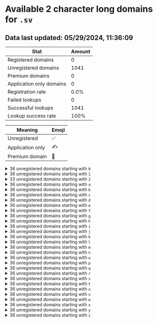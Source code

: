 # Available 2 character long domains for `.sv`

## Data last updated: 05/29/2024, 11:36:09

|Stat|Amount|
|--|--|
|Registered domains|0|
|Unregistered domains|1041|
|Premium domains|0|
|Application only domains|0|
|Registration rate|0.0%|
|Failed lookups|0|
|Successful lookups|1041|
|Lookup success rate|100%|


|Meaning|Emoji|
|--|--|
|Unregistered|:white_check_mark:|
|Application only|:writing_hand:|
|Premium domain|:gem:|

<details>
<summary>36 unregistered domains starting with <bold><code>0</code></bold></summary>

|Type|Domain|
|--|--|
|:white_check_mark:|`00.sv`|
|:white_check_mark:|`01.sv`|
|:white_check_mark:|`02.sv`|
|:white_check_mark:|`03.sv`|
|:white_check_mark:|`04.sv`|
|:white_check_mark:|`05.sv`|
|:white_check_mark:|`06.sv`|
|:white_check_mark:|`07.sv`|
|:white_check_mark:|`08.sv`|
|:white_check_mark:|`09.sv`|
|:white_check_mark:|`0a.sv`|
|:white_check_mark:|`0b.sv`|
|:white_check_mark:|`0c.sv`|
|:white_check_mark:|`0d.sv`|
|:white_check_mark:|`0e.sv`|
|:white_check_mark:|`0f.sv`|
|:white_check_mark:|`0g.sv`|
|:white_check_mark:|`0h.sv`|
|:white_check_mark:|`0i.sv`|
|:white_check_mark:|`0j.sv`|
|:white_check_mark:|`0k.sv`|
|:white_check_mark:|`0l.sv`|
|:white_check_mark:|`0m.sv`|
|:white_check_mark:|`0n.sv`|
|:white_check_mark:|`0o.sv`|
|:white_check_mark:|`0p.sv`|
|:white_check_mark:|`0q.sv`|
|:white_check_mark:|`0r.sv`|
|:white_check_mark:|`0s.sv`|
|:white_check_mark:|`0t.sv`|
|:white_check_mark:|`0u.sv`|
|:white_check_mark:|`0v.sv`|
|:white_check_mark:|`0w.sv`|
|:white_check_mark:|`0x.sv`|
|:white_check_mark:|`0y.sv`|
|:white_check_mark:|`0z.sv`|
</details>
<details>
<summary>36 unregistered domains starting with <bold><code>1</code></bold></summary>

|Type|Domain|
|--|--|
|:white_check_mark:|`10.sv`|
|:white_check_mark:|`11.sv`|
|:white_check_mark:|`12.sv`|
|:white_check_mark:|`13.sv`|
|:white_check_mark:|`14.sv`|
|:white_check_mark:|`15.sv`|
|:white_check_mark:|`16.sv`|
|:white_check_mark:|`17.sv`|
|:white_check_mark:|`18.sv`|
|:white_check_mark:|`19.sv`|
|:white_check_mark:|`1a.sv`|
|:white_check_mark:|`1b.sv`|
|:white_check_mark:|`1c.sv`|
|:white_check_mark:|`1d.sv`|
|:white_check_mark:|`1e.sv`|
|:white_check_mark:|`1f.sv`|
|:white_check_mark:|`1g.sv`|
|:white_check_mark:|`1h.sv`|
|:white_check_mark:|`1i.sv`|
|:white_check_mark:|`1j.sv`|
|:white_check_mark:|`1k.sv`|
|:white_check_mark:|`1l.sv`|
|:white_check_mark:|`1m.sv`|
|:white_check_mark:|`1n.sv`|
|:white_check_mark:|`1o.sv`|
|:white_check_mark:|`1p.sv`|
|:white_check_mark:|`1q.sv`|
|:white_check_mark:|`1r.sv`|
|:white_check_mark:|`1s.sv`|
|:white_check_mark:|`1t.sv`|
|:white_check_mark:|`1u.sv`|
|:white_check_mark:|`1v.sv`|
|:white_check_mark:|`1w.sv`|
|:white_check_mark:|`1x.sv`|
|:white_check_mark:|`1y.sv`|
|:white_check_mark:|`1z.sv`|
</details>
<details>
<summary>33 unregistered domains starting with <bold><code>2</code></bold></summary>

|Type|Domain|
|--|--|
|:white_check_mark:|`20.sv`|
|:white_check_mark:|`21.sv`|
|:white_check_mark:|`22.sv`|
|:white_check_mark:|`23.sv`|
|:white_check_mark:|`24.sv`|
|:white_check_mark:|`25.sv`|
|:white_check_mark:|`26.sv`|
|:white_check_mark:|`2a.sv`|
|:white_check_mark:|`2b.sv`|
|:white_check_mark:|`2c.sv`|
|:white_check_mark:|`2d.sv`|
|:white_check_mark:|`2e.sv`|
|:white_check_mark:|`2f.sv`|
|:white_check_mark:|`2g.sv`|
|:white_check_mark:|`2h.sv`|
|:white_check_mark:|`2i.sv`|
|:white_check_mark:|`2j.sv`|
|:white_check_mark:|`2k.sv`|
|:white_check_mark:|`2l.sv`|
|:white_check_mark:|`2m.sv`|
|:white_check_mark:|`2n.sv`|
|:white_check_mark:|`2o.sv`|
|:white_check_mark:|`2p.sv`|
|:white_check_mark:|`2q.sv`|
|:white_check_mark:|`2r.sv`|
|:white_check_mark:|`2s.sv`|
|:white_check_mark:|`2t.sv`|
|:white_check_mark:|`2u.sv`|
|:white_check_mark:|`2v.sv`|
|:white_check_mark:|`2w.sv`|
|:white_check_mark:|`2x.sv`|
|:white_check_mark:|`2y.sv`|
|:white_check_mark:|`2z.sv`|
</details>
<details>
<summary>36 unregistered domains starting with <bold><code>a</code></bold></summary>

|Type|Domain|
|--|--|
|:white_check_mark:|`a0.sv`|
|:white_check_mark:|`a1.sv`|
|:white_check_mark:|`a2.sv`|
|:white_check_mark:|`a3.sv`|
|:white_check_mark:|`a4.sv`|
|:white_check_mark:|`a5.sv`|
|:white_check_mark:|`a6.sv`|
|:white_check_mark:|`a7.sv`|
|:white_check_mark:|`a8.sv`|
|:white_check_mark:|`a9.sv`|
|:white_check_mark:|`aa.sv`|
|:white_check_mark:|`ab.sv`|
|:white_check_mark:|`ac.sv`|
|:white_check_mark:|`ad.sv`|
|:white_check_mark:|`ae.sv`|
|:white_check_mark:|`af.sv`|
|:white_check_mark:|`ag.sv`|
|:white_check_mark:|`ah.sv`|
|:white_check_mark:|`ai.sv`|
|:white_check_mark:|`aj.sv`|
|:white_check_mark:|`ak.sv`|
|:white_check_mark:|`al.sv`|
|:white_check_mark:|`am.sv`|
|:white_check_mark:|`an.sv`|
|:white_check_mark:|`ao.sv`|
|:white_check_mark:|`ap.sv`|
|:white_check_mark:|`aq.sv`|
|:white_check_mark:|`ar.sv`|
|:white_check_mark:|`as.sv`|
|:white_check_mark:|`at.sv`|
|:white_check_mark:|`au.sv`|
|:white_check_mark:|`av.sv`|
|:white_check_mark:|`aw.sv`|
|:white_check_mark:|`ax.sv`|
|:white_check_mark:|`ay.sv`|
|:white_check_mark:|`az.sv`|
</details>
<details>
<summary>36 unregistered domains starting with <bold><code>b</code></bold></summary>

|Type|Domain|
|--|--|
|:white_check_mark:|`b0.sv`|
|:white_check_mark:|`b1.sv`|
|:white_check_mark:|`b2.sv`|
|:white_check_mark:|`b3.sv`|
|:white_check_mark:|`b4.sv`|
|:white_check_mark:|`b5.sv`|
|:white_check_mark:|`b6.sv`|
|:white_check_mark:|`b7.sv`|
|:white_check_mark:|`b8.sv`|
|:white_check_mark:|`b9.sv`|
|:white_check_mark:|`ba.sv`|
|:white_check_mark:|`bb.sv`|
|:white_check_mark:|`bc.sv`|
|:white_check_mark:|`bd.sv`|
|:white_check_mark:|`be.sv`|
|:white_check_mark:|`bf.sv`|
|:white_check_mark:|`bg.sv`|
|:white_check_mark:|`bh.sv`|
|:white_check_mark:|`bi.sv`|
|:white_check_mark:|`bj.sv`|
|:white_check_mark:|`bk.sv`|
|:white_check_mark:|`bl.sv`|
|:white_check_mark:|`bm.sv`|
|:white_check_mark:|`bn.sv`|
|:white_check_mark:|`bo.sv`|
|:white_check_mark:|`bp.sv`|
|:white_check_mark:|`bq.sv`|
|:white_check_mark:|`br.sv`|
|:white_check_mark:|`bs.sv`|
|:white_check_mark:|`bt.sv`|
|:white_check_mark:|`bu.sv`|
|:white_check_mark:|`bv.sv`|
|:white_check_mark:|`bw.sv`|
|:white_check_mark:|`bx.sv`|
|:white_check_mark:|`by.sv`|
|:white_check_mark:|`bz.sv`|
</details>
<details>
<summary>36 unregistered domains starting with <bold><code>c</code></bold></summary>

|Type|Domain|
|--|--|
|:white_check_mark:|`c0.sv`|
|:white_check_mark:|`c1.sv`|
|:white_check_mark:|`c2.sv`|
|:white_check_mark:|`c3.sv`|
|:white_check_mark:|`c4.sv`|
|:white_check_mark:|`c5.sv`|
|:white_check_mark:|`c6.sv`|
|:white_check_mark:|`c7.sv`|
|:white_check_mark:|`c8.sv`|
|:white_check_mark:|`c9.sv`|
|:white_check_mark:|`ca.sv`|
|:white_check_mark:|`cb.sv`|
|:white_check_mark:|`cc.sv`|
|:white_check_mark:|`cd.sv`|
|:white_check_mark:|`ce.sv`|
|:white_check_mark:|`cf.sv`|
|:white_check_mark:|`cg.sv`|
|:white_check_mark:|`ch.sv`|
|:white_check_mark:|`ci.sv`|
|:white_check_mark:|`cj.sv`|
|:white_check_mark:|`ck.sv`|
|:white_check_mark:|`cl.sv`|
|:white_check_mark:|`cm.sv`|
|:white_check_mark:|`cn.sv`|
|:white_check_mark:|`co.sv`|
|:white_check_mark:|`cp.sv`|
|:white_check_mark:|`cq.sv`|
|:white_check_mark:|`cr.sv`|
|:white_check_mark:|`cs.sv`|
|:white_check_mark:|`ct.sv`|
|:white_check_mark:|`cu.sv`|
|:white_check_mark:|`cv.sv`|
|:white_check_mark:|`cw.sv`|
|:white_check_mark:|`cx.sv`|
|:white_check_mark:|`cy.sv`|
|:white_check_mark:|`cz.sv`|
</details>
<details>
<summary>36 unregistered domains starting with <bold><code>d</code></bold></summary>

|Type|Domain|
|--|--|
|:white_check_mark:|`d0.sv`|
|:white_check_mark:|`d1.sv`|
|:white_check_mark:|`d2.sv`|
|:white_check_mark:|`d3.sv`|
|:white_check_mark:|`d4.sv`|
|:white_check_mark:|`d5.sv`|
|:white_check_mark:|`d6.sv`|
|:white_check_mark:|`d7.sv`|
|:white_check_mark:|`d8.sv`|
|:white_check_mark:|`d9.sv`|
|:white_check_mark:|`da.sv`|
|:white_check_mark:|`db.sv`|
|:white_check_mark:|`dc.sv`|
|:white_check_mark:|`dd.sv`|
|:white_check_mark:|`de.sv`|
|:white_check_mark:|`df.sv`|
|:white_check_mark:|`dg.sv`|
|:white_check_mark:|`dh.sv`|
|:white_check_mark:|`di.sv`|
|:white_check_mark:|`dj.sv`|
|:white_check_mark:|`dk.sv`|
|:white_check_mark:|`dl.sv`|
|:white_check_mark:|`dm.sv`|
|:white_check_mark:|`dn.sv`|
|:white_check_mark:|`do.sv`|
|:white_check_mark:|`dp.sv`|
|:white_check_mark:|`dq.sv`|
|:white_check_mark:|`dr.sv`|
|:white_check_mark:|`ds.sv`|
|:white_check_mark:|`dt.sv`|
|:white_check_mark:|`du.sv`|
|:white_check_mark:|`dv.sv`|
|:white_check_mark:|`dw.sv`|
|:white_check_mark:|`dx.sv`|
|:white_check_mark:|`dy.sv`|
|:white_check_mark:|`dz.sv`|
</details>
<details>
<summary>36 unregistered domains starting with <bold><code>e</code></bold></summary>

|Type|Domain|
|--|--|
|:white_check_mark:|`e0.sv`|
|:white_check_mark:|`e1.sv`|
|:white_check_mark:|`e2.sv`|
|:white_check_mark:|`e3.sv`|
|:white_check_mark:|`e4.sv`|
|:white_check_mark:|`e5.sv`|
|:white_check_mark:|`e6.sv`|
|:white_check_mark:|`e7.sv`|
|:white_check_mark:|`e8.sv`|
|:white_check_mark:|`e9.sv`|
|:white_check_mark:|`ea.sv`|
|:white_check_mark:|`eb.sv`|
|:white_check_mark:|`ec.sv`|
|:white_check_mark:|`ed.sv`|
|:white_check_mark:|`ee.sv`|
|:white_check_mark:|`ef.sv`|
|:white_check_mark:|`eg.sv`|
|:white_check_mark:|`eh.sv`|
|:white_check_mark:|`ei.sv`|
|:white_check_mark:|`ej.sv`|
|:white_check_mark:|`ek.sv`|
|:white_check_mark:|`el.sv`|
|:white_check_mark:|`em.sv`|
|:white_check_mark:|`en.sv`|
|:white_check_mark:|`eo.sv`|
|:white_check_mark:|`ep.sv`|
|:white_check_mark:|`eq.sv`|
|:white_check_mark:|`er.sv`|
|:white_check_mark:|`es.sv`|
|:white_check_mark:|`et.sv`|
|:white_check_mark:|`eu.sv`|
|:white_check_mark:|`ev.sv`|
|:white_check_mark:|`ew.sv`|
|:white_check_mark:|`ex.sv`|
|:white_check_mark:|`ey.sv`|
|:white_check_mark:|`ez.sv`|
</details>
<details>
<summary>36 unregistered domains starting with <bold><code>f</code></bold></summary>

|Type|Domain|
|--|--|
|:white_check_mark:|`f0.sv`|
|:white_check_mark:|`f1.sv`|
|:white_check_mark:|`f2.sv`|
|:white_check_mark:|`f3.sv`|
|:white_check_mark:|`f4.sv`|
|:white_check_mark:|`f5.sv`|
|:white_check_mark:|`f6.sv`|
|:white_check_mark:|`f7.sv`|
|:white_check_mark:|`f8.sv`|
|:white_check_mark:|`f9.sv`|
|:white_check_mark:|`fa.sv`|
|:white_check_mark:|`fb.sv`|
|:white_check_mark:|`fc.sv`|
|:white_check_mark:|`fd.sv`|
|:white_check_mark:|`fe.sv`|
|:white_check_mark:|`ff.sv`|
|:white_check_mark:|`fg.sv`|
|:white_check_mark:|`fh.sv`|
|:white_check_mark:|`fi.sv`|
|:white_check_mark:|`fj.sv`|
|:white_check_mark:|`fk.sv`|
|:white_check_mark:|`fl.sv`|
|:white_check_mark:|`fm.sv`|
|:white_check_mark:|`fn.sv`|
|:white_check_mark:|`fo.sv`|
|:white_check_mark:|`fp.sv`|
|:white_check_mark:|`fq.sv`|
|:white_check_mark:|`fr.sv`|
|:white_check_mark:|`fs.sv`|
|:white_check_mark:|`ft.sv`|
|:white_check_mark:|`fu.sv`|
|:white_check_mark:|`fv.sv`|
|:white_check_mark:|`fw.sv`|
|:white_check_mark:|`fx.sv`|
|:white_check_mark:|`fy.sv`|
|:white_check_mark:|`fz.sv`|
</details>
<details>
<summary>36 unregistered domains starting with <bold><code>g</code></bold></summary>

|Type|Domain|
|--|--|
|:white_check_mark:|`g0.sv`|
|:white_check_mark:|`g1.sv`|
|:white_check_mark:|`g2.sv`|
|:white_check_mark:|`g3.sv`|
|:white_check_mark:|`g4.sv`|
|:white_check_mark:|`g5.sv`|
|:white_check_mark:|`g6.sv`|
|:white_check_mark:|`g7.sv`|
|:white_check_mark:|`g8.sv`|
|:white_check_mark:|`g9.sv`|
|:white_check_mark:|`ga.sv`|
|:white_check_mark:|`gb.sv`|
|:white_check_mark:|`gc.sv`|
|:white_check_mark:|`gd.sv`|
|:white_check_mark:|`ge.sv`|
|:white_check_mark:|`gf.sv`|
|:white_check_mark:|`gg.sv`|
|:white_check_mark:|`gh.sv`|
|:white_check_mark:|`gi.sv`|
|:white_check_mark:|`gj.sv`|
|:white_check_mark:|`gk.sv`|
|:white_check_mark:|`gl.sv`|
|:white_check_mark:|`gm.sv`|
|:white_check_mark:|`gn.sv`|
|:white_check_mark:|`go.sv`|
|:white_check_mark:|`gp.sv`|
|:white_check_mark:|`gq.sv`|
|:white_check_mark:|`gr.sv`|
|:white_check_mark:|`gs.sv`|
|:white_check_mark:|`gt.sv`|
|:white_check_mark:|`gu.sv`|
|:white_check_mark:|`gv.sv`|
|:white_check_mark:|`gw.sv`|
|:white_check_mark:|`gx.sv`|
|:white_check_mark:|`gy.sv`|
|:white_check_mark:|`gz.sv`|
</details>
<details>
<summary>36 unregistered domains starting with <bold><code>h</code></bold></summary>

|Type|Domain|
|--|--|
|:white_check_mark:|`h0.sv`|
|:white_check_mark:|`h1.sv`|
|:white_check_mark:|`h2.sv`|
|:white_check_mark:|`h3.sv`|
|:white_check_mark:|`h4.sv`|
|:white_check_mark:|`h5.sv`|
|:white_check_mark:|`h6.sv`|
|:white_check_mark:|`h7.sv`|
|:white_check_mark:|`h8.sv`|
|:white_check_mark:|`h9.sv`|
|:white_check_mark:|`ha.sv`|
|:white_check_mark:|`hb.sv`|
|:white_check_mark:|`hc.sv`|
|:white_check_mark:|`hd.sv`|
|:white_check_mark:|`he.sv`|
|:white_check_mark:|`hf.sv`|
|:white_check_mark:|`hg.sv`|
|:white_check_mark:|`hh.sv`|
|:white_check_mark:|`hi.sv`|
|:white_check_mark:|`hj.sv`|
|:white_check_mark:|`hk.sv`|
|:white_check_mark:|`hl.sv`|
|:white_check_mark:|`hm.sv`|
|:white_check_mark:|`hn.sv`|
|:white_check_mark:|`ho.sv`|
|:white_check_mark:|`hp.sv`|
|:white_check_mark:|`hq.sv`|
|:white_check_mark:|`hr.sv`|
|:white_check_mark:|`hs.sv`|
|:white_check_mark:|`ht.sv`|
|:white_check_mark:|`hu.sv`|
|:white_check_mark:|`hv.sv`|
|:white_check_mark:|`hw.sv`|
|:white_check_mark:|`hx.sv`|
|:white_check_mark:|`hy.sv`|
|:white_check_mark:|`hz.sv`|
</details>
<details>
<summary>36 unregistered domains starting with <bold><code>i</code></bold></summary>

|Type|Domain|
|--|--|
|:white_check_mark:|`i0.sv`|
|:white_check_mark:|`i1.sv`|
|:white_check_mark:|`i2.sv`|
|:white_check_mark:|`i3.sv`|
|:white_check_mark:|`i4.sv`|
|:white_check_mark:|`i5.sv`|
|:white_check_mark:|`i6.sv`|
|:white_check_mark:|`i7.sv`|
|:white_check_mark:|`i8.sv`|
|:white_check_mark:|`i9.sv`|
|:white_check_mark:|`ia.sv`|
|:white_check_mark:|`ib.sv`|
|:white_check_mark:|`ic.sv`|
|:white_check_mark:|`id.sv`|
|:white_check_mark:|`ie.sv`|
|:white_check_mark:|`if.sv`|
|:white_check_mark:|`ig.sv`|
|:white_check_mark:|`ih.sv`|
|:white_check_mark:|`ii.sv`|
|:white_check_mark:|`ij.sv`|
|:white_check_mark:|`ik.sv`|
|:white_check_mark:|`il.sv`|
|:white_check_mark:|`im.sv`|
|:white_check_mark:|`in.sv`|
|:white_check_mark:|`io.sv`|
|:white_check_mark:|`ip.sv`|
|:white_check_mark:|`iq.sv`|
|:white_check_mark:|`ir.sv`|
|:white_check_mark:|`is.sv`|
|:white_check_mark:|`it.sv`|
|:white_check_mark:|`iu.sv`|
|:white_check_mark:|`iv.sv`|
|:white_check_mark:|`iw.sv`|
|:white_check_mark:|`ix.sv`|
|:white_check_mark:|`iy.sv`|
|:white_check_mark:|`iz.sv`|
</details>
<details>
<summary>36 unregistered domains starting with <bold><code>j</code></bold></summary>

|Type|Domain|
|--|--|
|:white_check_mark:|`j0.sv`|
|:white_check_mark:|`j1.sv`|
|:white_check_mark:|`j2.sv`|
|:white_check_mark:|`j3.sv`|
|:white_check_mark:|`j4.sv`|
|:white_check_mark:|`j5.sv`|
|:white_check_mark:|`j6.sv`|
|:white_check_mark:|`j7.sv`|
|:white_check_mark:|`j8.sv`|
|:white_check_mark:|`j9.sv`|
|:white_check_mark:|`ja.sv`|
|:white_check_mark:|`jb.sv`|
|:white_check_mark:|`jc.sv`|
|:white_check_mark:|`jd.sv`|
|:white_check_mark:|`je.sv`|
|:white_check_mark:|`jf.sv`|
|:white_check_mark:|`jg.sv`|
|:white_check_mark:|`jh.sv`|
|:white_check_mark:|`ji.sv`|
|:white_check_mark:|`jj.sv`|
|:white_check_mark:|`jk.sv`|
|:white_check_mark:|`jl.sv`|
|:white_check_mark:|`jm.sv`|
|:white_check_mark:|`jn.sv`|
|:white_check_mark:|`jo.sv`|
|:white_check_mark:|`jp.sv`|
|:white_check_mark:|`jq.sv`|
|:white_check_mark:|`jr.sv`|
|:white_check_mark:|`js.sv`|
|:white_check_mark:|`jt.sv`|
|:white_check_mark:|`ju.sv`|
|:white_check_mark:|`jv.sv`|
|:white_check_mark:|`jw.sv`|
|:white_check_mark:|`jx.sv`|
|:white_check_mark:|`jy.sv`|
|:white_check_mark:|`jz.sv`|
</details>
<details>
<summary>36 unregistered domains starting with <bold><code>k</code></bold></summary>

|Type|Domain|
|--|--|
|:white_check_mark:|`k0.sv`|
|:white_check_mark:|`k1.sv`|
|:white_check_mark:|`k2.sv`|
|:white_check_mark:|`k3.sv`|
|:white_check_mark:|`k4.sv`|
|:white_check_mark:|`k5.sv`|
|:white_check_mark:|`k6.sv`|
|:white_check_mark:|`k7.sv`|
|:white_check_mark:|`k8.sv`|
|:white_check_mark:|`k9.sv`|
|:white_check_mark:|`ka.sv`|
|:white_check_mark:|`kb.sv`|
|:white_check_mark:|`kc.sv`|
|:white_check_mark:|`kd.sv`|
|:white_check_mark:|`ke.sv`|
|:white_check_mark:|`kf.sv`|
|:white_check_mark:|`kg.sv`|
|:white_check_mark:|`kh.sv`|
|:white_check_mark:|`ki.sv`|
|:white_check_mark:|`kj.sv`|
|:white_check_mark:|`kk.sv`|
|:white_check_mark:|`kl.sv`|
|:white_check_mark:|`km.sv`|
|:white_check_mark:|`kn.sv`|
|:white_check_mark:|`ko.sv`|
|:white_check_mark:|`kp.sv`|
|:white_check_mark:|`kq.sv`|
|:white_check_mark:|`kr.sv`|
|:white_check_mark:|`ks.sv`|
|:white_check_mark:|`kt.sv`|
|:white_check_mark:|`ku.sv`|
|:white_check_mark:|`kv.sv`|
|:white_check_mark:|`kw.sv`|
|:white_check_mark:|`kx.sv`|
|:white_check_mark:|`ky.sv`|
|:white_check_mark:|`kz.sv`|
</details>
<details>
<summary>36 unregistered domains starting with <bold><code>l</code></bold></summary>

|Type|Domain|
|--|--|
|:white_check_mark:|`l0.sv`|
|:white_check_mark:|`l1.sv`|
|:white_check_mark:|`l2.sv`|
|:white_check_mark:|`l3.sv`|
|:white_check_mark:|`l4.sv`|
|:white_check_mark:|`l5.sv`|
|:white_check_mark:|`l6.sv`|
|:white_check_mark:|`l7.sv`|
|:white_check_mark:|`l8.sv`|
|:white_check_mark:|`l9.sv`|
|:white_check_mark:|`la.sv`|
|:white_check_mark:|`lb.sv`|
|:white_check_mark:|`lc.sv`|
|:white_check_mark:|`ld.sv`|
|:white_check_mark:|`le.sv`|
|:white_check_mark:|`lf.sv`|
|:white_check_mark:|`lg.sv`|
|:white_check_mark:|`lh.sv`|
|:white_check_mark:|`li.sv`|
|:white_check_mark:|`lj.sv`|
|:white_check_mark:|`lk.sv`|
|:white_check_mark:|`ll.sv`|
|:white_check_mark:|`lm.sv`|
|:white_check_mark:|`ln.sv`|
|:white_check_mark:|`lo.sv`|
|:white_check_mark:|`lp.sv`|
|:white_check_mark:|`lq.sv`|
|:white_check_mark:|`lr.sv`|
|:white_check_mark:|`ls.sv`|
|:white_check_mark:|`lt.sv`|
|:white_check_mark:|`lu.sv`|
|:white_check_mark:|`lv.sv`|
|:white_check_mark:|`lw.sv`|
|:white_check_mark:|`lx.sv`|
|:white_check_mark:|`ly.sv`|
|:white_check_mark:|`lz.sv`|
</details>
<details>
<summary>36 unregistered domains starting with <bold><code>m</code></bold></summary>

|Type|Domain|
|--|--|
|:white_check_mark:|`m0.sv`|
|:white_check_mark:|`m1.sv`|
|:white_check_mark:|`m2.sv`|
|:white_check_mark:|`m3.sv`|
|:white_check_mark:|`m4.sv`|
|:white_check_mark:|`m5.sv`|
|:white_check_mark:|`m6.sv`|
|:white_check_mark:|`m7.sv`|
|:white_check_mark:|`m8.sv`|
|:white_check_mark:|`m9.sv`|
|:white_check_mark:|`ma.sv`|
|:white_check_mark:|`mb.sv`|
|:white_check_mark:|`mc.sv`|
|:white_check_mark:|`md.sv`|
|:white_check_mark:|`me.sv`|
|:white_check_mark:|`mf.sv`|
|:white_check_mark:|`mg.sv`|
|:white_check_mark:|`mh.sv`|
|:white_check_mark:|`mi.sv`|
|:white_check_mark:|`mj.sv`|
|:white_check_mark:|`mk.sv`|
|:white_check_mark:|`ml.sv`|
|:white_check_mark:|`mm.sv`|
|:white_check_mark:|`mn.sv`|
|:white_check_mark:|`mo.sv`|
|:white_check_mark:|`mp.sv`|
|:white_check_mark:|`mq.sv`|
|:white_check_mark:|`mr.sv`|
|:white_check_mark:|`ms.sv`|
|:white_check_mark:|`mt.sv`|
|:white_check_mark:|`mu.sv`|
|:white_check_mark:|`mv.sv`|
|:white_check_mark:|`mw.sv`|
|:white_check_mark:|`mx.sv`|
|:white_check_mark:|`my.sv`|
|:white_check_mark:|`mz.sv`|
</details>
<details>
<summary>36 unregistered domains starting with <bold><code>n</code></bold></summary>

|Type|Domain|
|--|--|
|:white_check_mark:|`n0.sv`|
|:white_check_mark:|`n1.sv`|
|:white_check_mark:|`n2.sv`|
|:white_check_mark:|`n3.sv`|
|:white_check_mark:|`n4.sv`|
|:white_check_mark:|`n5.sv`|
|:white_check_mark:|`n6.sv`|
|:white_check_mark:|`n7.sv`|
|:white_check_mark:|`n8.sv`|
|:white_check_mark:|`n9.sv`|
|:white_check_mark:|`na.sv`|
|:white_check_mark:|`nb.sv`|
|:white_check_mark:|`nc.sv`|
|:white_check_mark:|`nd.sv`|
|:white_check_mark:|`ne.sv`|
|:white_check_mark:|`nf.sv`|
|:white_check_mark:|`ng.sv`|
|:white_check_mark:|`nh.sv`|
|:white_check_mark:|`ni.sv`|
|:white_check_mark:|`nj.sv`|
|:white_check_mark:|`nk.sv`|
|:white_check_mark:|`nl.sv`|
|:white_check_mark:|`nm.sv`|
|:white_check_mark:|`nn.sv`|
|:white_check_mark:|`no.sv`|
|:white_check_mark:|`np.sv`|
|:white_check_mark:|`nq.sv`|
|:white_check_mark:|`nr.sv`|
|:white_check_mark:|`ns.sv`|
|:white_check_mark:|`nt.sv`|
|:white_check_mark:|`nu.sv`|
|:white_check_mark:|`nv.sv`|
|:white_check_mark:|`nw.sv`|
|:white_check_mark:|`nx.sv`|
|:white_check_mark:|`ny.sv`|
|:white_check_mark:|`nz.sv`|
</details>
<details>
<summary>36 unregistered domains starting with <bold><code>o</code></bold></summary>

|Type|Domain|
|--|--|
|:white_check_mark:|`o0.sv`|
|:white_check_mark:|`o1.sv`|
|:white_check_mark:|`o2.sv`|
|:white_check_mark:|`o3.sv`|
|:white_check_mark:|`o4.sv`|
|:white_check_mark:|`o5.sv`|
|:white_check_mark:|`o6.sv`|
|:white_check_mark:|`o7.sv`|
|:white_check_mark:|`o8.sv`|
|:white_check_mark:|`o9.sv`|
|:white_check_mark:|`oa.sv`|
|:white_check_mark:|`ob.sv`|
|:white_check_mark:|`oc.sv`|
|:white_check_mark:|`od.sv`|
|:white_check_mark:|`oe.sv`|
|:white_check_mark:|`of.sv`|
|:white_check_mark:|`og.sv`|
|:white_check_mark:|`oh.sv`|
|:white_check_mark:|`oi.sv`|
|:white_check_mark:|`oj.sv`|
|:white_check_mark:|`ok.sv`|
|:white_check_mark:|`ol.sv`|
|:white_check_mark:|`om.sv`|
|:white_check_mark:|`on.sv`|
|:white_check_mark:|`oo.sv`|
|:white_check_mark:|`op.sv`|
|:white_check_mark:|`oq.sv`|
|:white_check_mark:|`or.sv`|
|:white_check_mark:|`os.sv`|
|:white_check_mark:|`ot.sv`|
|:white_check_mark:|`ou.sv`|
|:white_check_mark:|`ov.sv`|
|:white_check_mark:|`ow.sv`|
|:white_check_mark:|`ox.sv`|
|:white_check_mark:|`oy.sv`|
|:white_check_mark:|`oz.sv`|
</details>
<details>
<summary>36 unregistered domains starting with <bold><code>p</code></bold></summary>

|Type|Domain|
|--|--|
|:white_check_mark:|`p0.sv`|
|:white_check_mark:|`p1.sv`|
|:white_check_mark:|`p2.sv`|
|:white_check_mark:|`p3.sv`|
|:white_check_mark:|`p4.sv`|
|:white_check_mark:|`p5.sv`|
|:white_check_mark:|`p6.sv`|
|:white_check_mark:|`p7.sv`|
|:white_check_mark:|`p8.sv`|
|:white_check_mark:|`p9.sv`|
|:white_check_mark:|`pa.sv`|
|:white_check_mark:|`pb.sv`|
|:white_check_mark:|`pc.sv`|
|:white_check_mark:|`pd.sv`|
|:white_check_mark:|`pe.sv`|
|:white_check_mark:|`pf.sv`|
|:white_check_mark:|`pg.sv`|
|:white_check_mark:|`ph.sv`|
|:white_check_mark:|`pi.sv`|
|:white_check_mark:|`pj.sv`|
|:white_check_mark:|`pk.sv`|
|:white_check_mark:|`pl.sv`|
|:white_check_mark:|`pm.sv`|
|:white_check_mark:|`pn.sv`|
|:white_check_mark:|`po.sv`|
|:white_check_mark:|`pp.sv`|
|:white_check_mark:|`pq.sv`|
|:white_check_mark:|`pr.sv`|
|:white_check_mark:|`ps.sv`|
|:white_check_mark:|`pt.sv`|
|:white_check_mark:|`pu.sv`|
|:white_check_mark:|`pv.sv`|
|:white_check_mark:|`pw.sv`|
|:white_check_mark:|`px.sv`|
|:white_check_mark:|`py.sv`|
|:white_check_mark:|`pz.sv`|
</details>
<details>
<summary>36 unregistered domains starting with <bold><code>q</code></bold></summary>

|Type|Domain|
|--|--|
|:white_check_mark:|`q0.sv`|
|:white_check_mark:|`q1.sv`|
|:white_check_mark:|`q2.sv`|
|:white_check_mark:|`q3.sv`|
|:white_check_mark:|`q4.sv`|
|:white_check_mark:|`q5.sv`|
|:white_check_mark:|`q6.sv`|
|:white_check_mark:|`q7.sv`|
|:white_check_mark:|`q8.sv`|
|:white_check_mark:|`q9.sv`|
|:white_check_mark:|`qa.sv`|
|:white_check_mark:|`qb.sv`|
|:white_check_mark:|`qc.sv`|
|:white_check_mark:|`qd.sv`|
|:white_check_mark:|`qe.sv`|
|:white_check_mark:|`qf.sv`|
|:white_check_mark:|`qg.sv`|
|:white_check_mark:|`qh.sv`|
|:white_check_mark:|`qi.sv`|
|:white_check_mark:|`qj.sv`|
|:white_check_mark:|`qk.sv`|
|:white_check_mark:|`ql.sv`|
|:white_check_mark:|`qm.sv`|
|:white_check_mark:|`qn.sv`|
|:white_check_mark:|`qo.sv`|
|:white_check_mark:|`qp.sv`|
|:white_check_mark:|`qq.sv`|
|:white_check_mark:|`qr.sv`|
|:white_check_mark:|`qs.sv`|
|:white_check_mark:|`qt.sv`|
|:white_check_mark:|`qu.sv`|
|:white_check_mark:|`qv.sv`|
|:white_check_mark:|`qw.sv`|
|:white_check_mark:|`qx.sv`|
|:white_check_mark:|`qy.sv`|
|:white_check_mark:|`qz.sv`|
</details>
<details>
<summary>36 unregistered domains starting with <bold><code>r</code></bold></summary>

|Type|Domain|
|--|--|
|:white_check_mark:|`r0.sv`|
|:white_check_mark:|`r1.sv`|
|:white_check_mark:|`r2.sv`|
|:white_check_mark:|`r3.sv`|
|:white_check_mark:|`r4.sv`|
|:white_check_mark:|`r5.sv`|
|:white_check_mark:|`r6.sv`|
|:white_check_mark:|`r7.sv`|
|:white_check_mark:|`r8.sv`|
|:white_check_mark:|`r9.sv`|
|:white_check_mark:|`ra.sv`|
|:white_check_mark:|`rb.sv`|
|:white_check_mark:|`rc.sv`|
|:white_check_mark:|`rd.sv`|
|:white_check_mark:|`re.sv`|
|:white_check_mark:|`rf.sv`|
|:white_check_mark:|`rg.sv`|
|:white_check_mark:|`rh.sv`|
|:white_check_mark:|`ri.sv`|
|:white_check_mark:|`rj.sv`|
|:white_check_mark:|`rk.sv`|
|:white_check_mark:|`rl.sv`|
|:white_check_mark:|`rm.sv`|
|:white_check_mark:|`rn.sv`|
|:white_check_mark:|`ro.sv`|
|:white_check_mark:|`rp.sv`|
|:white_check_mark:|`rq.sv`|
|:white_check_mark:|`rr.sv`|
|:white_check_mark:|`rs.sv`|
|:white_check_mark:|`rt.sv`|
|:white_check_mark:|`ru.sv`|
|:white_check_mark:|`rv.sv`|
|:white_check_mark:|`rw.sv`|
|:white_check_mark:|`rx.sv`|
|:white_check_mark:|`ry.sv`|
|:white_check_mark:|`rz.sv`|
</details>
<details>
<summary>36 unregistered domains starting with <bold><code>s</code></bold></summary>

|Type|Domain|
|--|--|
|:white_check_mark:|`s0.sv`|
|:white_check_mark:|`s1.sv`|
|:white_check_mark:|`s2.sv`|
|:white_check_mark:|`s3.sv`|
|:white_check_mark:|`s4.sv`|
|:white_check_mark:|`s5.sv`|
|:white_check_mark:|`s6.sv`|
|:white_check_mark:|`s7.sv`|
|:white_check_mark:|`s8.sv`|
|:white_check_mark:|`s9.sv`|
|:white_check_mark:|`sa.sv`|
|:white_check_mark:|`sb.sv`|
|:white_check_mark:|`sc.sv`|
|:white_check_mark:|`sd.sv`|
|:white_check_mark:|`se.sv`|
|:white_check_mark:|`sf.sv`|
|:white_check_mark:|`sg.sv`|
|:white_check_mark:|`sh.sv`|
|:white_check_mark:|`si.sv`|
|:white_check_mark:|`sj.sv`|
|:white_check_mark:|`sk.sv`|
|:white_check_mark:|`sl.sv`|
|:white_check_mark:|`sm.sv`|
|:white_check_mark:|`sn.sv`|
|:white_check_mark:|`so.sv`|
|:white_check_mark:|`sp.sv`|
|:white_check_mark:|`sq.sv`|
|:white_check_mark:|`sr.sv`|
|:white_check_mark:|`ss.sv`|
|:white_check_mark:|`st.sv`|
|:white_check_mark:|`su.sv`|
|:white_check_mark:|`sv.sv`|
|:white_check_mark:|`sw.sv`|
|:white_check_mark:|`sx.sv`|
|:white_check_mark:|`sy.sv`|
|:white_check_mark:|`sz.sv`|
</details>
<details>
<summary>36 unregistered domains starting with <bold><code>t</code></bold></summary>

|Type|Domain|
|--|--|
|:white_check_mark:|`t0.sv`|
|:white_check_mark:|`t1.sv`|
|:white_check_mark:|`t2.sv`|
|:white_check_mark:|`t3.sv`|
|:white_check_mark:|`t4.sv`|
|:white_check_mark:|`t5.sv`|
|:white_check_mark:|`t6.sv`|
|:white_check_mark:|`t7.sv`|
|:white_check_mark:|`t8.sv`|
|:white_check_mark:|`t9.sv`|
|:white_check_mark:|`ta.sv`|
|:white_check_mark:|`tb.sv`|
|:white_check_mark:|`tc.sv`|
|:white_check_mark:|`td.sv`|
|:white_check_mark:|`te.sv`|
|:white_check_mark:|`tf.sv`|
|:white_check_mark:|`tg.sv`|
|:white_check_mark:|`th.sv`|
|:white_check_mark:|`ti.sv`|
|:white_check_mark:|`tj.sv`|
|:white_check_mark:|`tk.sv`|
|:white_check_mark:|`tl.sv`|
|:white_check_mark:|`tm.sv`|
|:white_check_mark:|`tn.sv`|
|:white_check_mark:|`to.sv`|
|:white_check_mark:|`tp.sv`|
|:white_check_mark:|`tq.sv`|
|:white_check_mark:|`tr.sv`|
|:white_check_mark:|`ts.sv`|
|:white_check_mark:|`tt.sv`|
|:white_check_mark:|`tu.sv`|
|:white_check_mark:|`tv.sv`|
|:white_check_mark:|`tw.sv`|
|:white_check_mark:|`tx.sv`|
|:white_check_mark:|`ty.sv`|
|:white_check_mark:|`tz.sv`|
</details>
<details>
<summary>36 unregistered domains starting with <bold><code>u</code></bold></summary>

|Type|Domain|
|--|--|
|:white_check_mark:|`u0.sv`|
|:white_check_mark:|`u1.sv`|
|:white_check_mark:|`u2.sv`|
|:white_check_mark:|`u3.sv`|
|:white_check_mark:|`u4.sv`|
|:white_check_mark:|`u5.sv`|
|:white_check_mark:|`u6.sv`|
|:white_check_mark:|`u7.sv`|
|:white_check_mark:|`u8.sv`|
|:white_check_mark:|`u9.sv`|
|:white_check_mark:|`ua.sv`|
|:white_check_mark:|`ub.sv`|
|:white_check_mark:|`uc.sv`|
|:white_check_mark:|`ud.sv`|
|:white_check_mark:|`ue.sv`|
|:white_check_mark:|`uf.sv`|
|:white_check_mark:|`ug.sv`|
|:white_check_mark:|`uh.sv`|
|:white_check_mark:|`ui.sv`|
|:white_check_mark:|`uj.sv`|
|:white_check_mark:|`uk.sv`|
|:white_check_mark:|`ul.sv`|
|:white_check_mark:|`um.sv`|
|:white_check_mark:|`un.sv`|
|:white_check_mark:|`uo.sv`|
|:white_check_mark:|`up.sv`|
|:white_check_mark:|`uq.sv`|
|:white_check_mark:|`ur.sv`|
|:white_check_mark:|`us.sv`|
|:white_check_mark:|`ut.sv`|
|:white_check_mark:|`uu.sv`|
|:white_check_mark:|`uv.sv`|
|:white_check_mark:|`uw.sv`|
|:white_check_mark:|`ux.sv`|
|:white_check_mark:|`uy.sv`|
|:white_check_mark:|`uz.sv`|
</details>
<details>
<summary>36 unregistered domains starting with <bold><code>v</code></bold></summary>

|Type|Domain|
|--|--|
|:white_check_mark:|`v0.sv`|
|:white_check_mark:|`v1.sv`|
|:white_check_mark:|`v2.sv`|
|:white_check_mark:|`v3.sv`|
|:white_check_mark:|`v4.sv`|
|:white_check_mark:|`v5.sv`|
|:white_check_mark:|`v6.sv`|
|:white_check_mark:|`v7.sv`|
|:white_check_mark:|`v8.sv`|
|:white_check_mark:|`v9.sv`|
|:white_check_mark:|`va.sv`|
|:white_check_mark:|`vb.sv`|
|:white_check_mark:|`vc.sv`|
|:white_check_mark:|`vd.sv`|
|:white_check_mark:|`ve.sv`|
|:white_check_mark:|`vf.sv`|
|:white_check_mark:|`vg.sv`|
|:white_check_mark:|`vh.sv`|
|:white_check_mark:|`vi.sv`|
|:white_check_mark:|`vj.sv`|
|:white_check_mark:|`vk.sv`|
|:white_check_mark:|`vl.sv`|
|:white_check_mark:|`vm.sv`|
|:white_check_mark:|`vn.sv`|
|:white_check_mark:|`vo.sv`|
|:white_check_mark:|`vp.sv`|
|:white_check_mark:|`vq.sv`|
|:white_check_mark:|`vr.sv`|
|:white_check_mark:|`vs.sv`|
|:white_check_mark:|`vt.sv`|
|:white_check_mark:|`vu.sv`|
|:white_check_mark:|`vv.sv`|
|:white_check_mark:|`vw.sv`|
|:white_check_mark:|`vx.sv`|
|:white_check_mark:|`vy.sv`|
|:white_check_mark:|`vz.sv`|
</details>
<details>
<summary>36 unregistered domains starting with <bold><code>w</code></bold></summary>

|Type|Domain|
|--|--|
|:white_check_mark:|`w0.sv`|
|:white_check_mark:|`w1.sv`|
|:white_check_mark:|`w2.sv`|
|:white_check_mark:|`w3.sv`|
|:white_check_mark:|`w4.sv`|
|:white_check_mark:|`w5.sv`|
|:white_check_mark:|`w6.sv`|
|:white_check_mark:|`w7.sv`|
|:white_check_mark:|`w8.sv`|
|:white_check_mark:|`w9.sv`|
|:white_check_mark:|`wa.sv`|
|:white_check_mark:|`wb.sv`|
|:white_check_mark:|`wc.sv`|
|:white_check_mark:|`wd.sv`|
|:white_check_mark:|`we.sv`|
|:white_check_mark:|`wf.sv`|
|:white_check_mark:|`wg.sv`|
|:white_check_mark:|`wh.sv`|
|:white_check_mark:|`wi.sv`|
|:white_check_mark:|`wj.sv`|
|:white_check_mark:|`wk.sv`|
|:white_check_mark:|`wl.sv`|
|:white_check_mark:|`wm.sv`|
|:white_check_mark:|`wn.sv`|
|:white_check_mark:|`wo.sv`|
|:white_check_mark:|`wp.sv`|
|:white_check_mark:|`wq.sv`|
|:white_check_mark:|`wr.sv`|
|:white_check_mark:|`ws.sv`|
|:white_check_mark:|`wt.sv`|
|:white_check_mark:|`wu.sv`|
|:white_check_mark:|`wv.sv`|
|:white_check_mark:|`ww.sv`|
|:white_check_mark:|`wx.sv`|
|:white_check_mark:|`wy.sv`|
|:white_check_mark:|`wz.sv`|
</details>
<details>
<summary>36 unregistered domains starting with <bold><code>x</code></bold></summary>

|Type|Domain|
|--|--|
|:white_check_mark:|`x0.sv`|
|:white_check_mark:|`x1.sv`|
|:white_check_mark:|`x2.sv`|
|:white_check_mark:|`x3.sv`|
|:white_check_mark:|`x4.sv`|
|:white_check_mark:|`x5.sv`|
|:white_check_mark:|`x6.sv`|
|:white_check_mark:|`x7.sv`|
|:white_check_mark:|`x8.sv`|
|:white_check_mark:|`x9.sv`|
|:white_check_mark:|`xa.sv`|
|:white_check_mark:|`xb.sv`|
|:white_check_mark:|`xc.sv`|
|:white_check_mark:|`xd.sv`|
|:white_check_mark:|`xe.sv`|
|:white_check_mark:|`xf.sv`|
|:white_check_mark:|`xg.sv`|
|:white_check_mark:|`xh.sv`|
|:white_check_mark:|`xi.sv`|
|:white_check_mark:|`xj.sv`|
|:white_check_mark:|`xk.sv`|
|:white_check_mark:|`xl.sv`|
|:white_check_mark:|`xm.sv`|
|:white_check_mark:|`xn.sv`|
|:white_check_mark:|`xo.sv`|
|:white_check_mark:|`xp.sv`|
|:white_check_mark:|`xq.sv`|
|:white_check_mark:|`xr.sv`|
|:white_check_mark:|`xs.sv`|
|:white_check_mark:|`xt.sv`|
|:white_check_mark:|`xu.sv`|
|:white_check_mark:|`xv.sv`|
|:white_check_mark:|`xw.sv`|
|:white_check_mark:|`xx.sv`|
|:white_check_mark:|`xy.sv`|
|:white_check_mark:|`xz.sv`|
</details>
<details>
<summary>36 unregistered domains starting with <bold><code>y</code></bold></summary>

|Type|Domain|
|--|--|
|:white_check_mark:|`y0.sv`|
|:white_check_mark:|`y1.sv`|
|:white_check_mark:|`y2.sv`|
|:white_check_mark:|`y3.sv`|
|:white_check_mark:|`y4.sv`|
|:white_check_mark:|`y5.sv`|
|:white_check_mark:|`y6.sv`|
|:white_check_mark:|`y7.sv`|
|:white_check_mark:|`y8.sv`|
|:white_check_mark:|`y9.sv`|
|:white_check_mark:|`ya.sv`|
|:white_check_mark:|`yb.sv`|
|:white_check_mark:|`yc.sv`|
|:white_check_mark:|`yd.sv`|
|:white_check_mark:|`ye.sv`|
|:white_check_mark:|`yf.sv`|
|:white_check_mark:|`yg.sv`|
|:white_check_mark:|`yh.sv`|
|:white_check_mark:|`yi.sv`|
|:white_check_mark:|`yj.sv`|
|:white_check_mark:|`yk.sv`|
|:white_check_mark:|`yl.sv`|
|:white_check_mark:|`ym.sv`|
|:white_check_mark:|`yn.sv`|
|:white_check_mark:|`yo.sv`|
|:white_check_mark:|`yp.sv`|
|:white_check_mark:|`yq.sv`|
|:white_check_mark:|`yr.sv`|
|:white_check_mark:|`ys.sv`|
|:white_check_mark:|`yt.sv`|
|:white_check_mark:|`yu.sv`|
|:white_check_mark:|`yv.sv`|
|:white_check_mark:|`yw.sv`|
|:white_check_mark:|`yx.sv`|
|:white_check_mark:|`yy.sv`|
|:white_check_mark:|`yz.sv`|
</details>
<details>
<summary>36 unregistered domains starting with <bold><code>z</code></bold></summary>

|Type|Domain|
|--|--|
|:white_check_mark:|`z0.sv`|
|:white_check_mark:|`z1.sv`|
|:white_check_mark:|`z2.sv`|
|:white_check_mark:|`z3.sv`|
|:white_check_mark:|`z4.sv`|
|:white_check_mark:|`z5.sv`|
|:white_check_mark:|`z6.sv`|
|:white_check_mark:|`z7.sv`|
|:white_check_mark:|`z8.sv`|
|:white_check_mark:|`z9.sv`|
|:white_check_mark:|`za.sv`|
|:white_check_mark:|`zb.sv`|
|:white_check_mark:|`zc.sv`|
|:white_check_mark:|`zd.sv`|
|:white_check_mark:|`ze.sv`|
|:white_check_mark:|`zf.sv`|
|:white_check_mark:|`zg.sv`|
|:white_check_mark:|`zh.sv`|
|:white_check_mark:|`zi.sv`|
|:white_check_mark:|`zj.sv`|
|:white_check_mark:|`zk.sv`|
|:white_check_mark:|`zl.sv`|
|:white_check_mark:|`zm.sv`|
|:white_check_mark:|`zn.sv`|
|:white_check_mark:|`zo.sv`|
|:white_check_mark:|`zp.sv`|
|:white_check_mark:|`zq.sv`|
|:white_check_mark:|`zr.sv`|
|:white_check_mark:|`zs.sv`|
|:white_check_mark:|`zt.sv`|
|:white_check_mark:|`zu.sv`|
|:white_check_mark:|`zv.sv`|
|:white_check_mark:|`zw.sv`|
|:white_check_mark:|`zx.sv`|
|:white_check_mark:|`zy.sv`|
|:white_check_mark:|`zz.sv`|
</details>